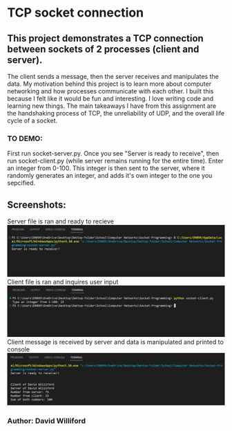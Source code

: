 # TCP socket connection

## This project demonstrates a TCP connection between sockets of 2 processes (client and server). 
The client sends a message, then the server receives and manipulates the data. My motivation behind this project is to learn more about computer networking and how processes communicate with each other. I built this because I felt like it would be fun and interesting. I love writing code and learning new things. The main takeaways I have from this assignment are the handshaking process of TCP, the unreliability of UDP, and the overall life cycle of a socket.

### TO DEMO: 
First run socket-server.py. Once you see "Server is ready to receive", then run socket-client.py (while server remains running for the entire time). Enter an integer from 0-100. This integer is then sent to the server, where it randomly generates an integer, and adds it's own integer to the one you sepcified.

## Screenshots:
Server file is ran and ready to recieve 
![image info](./assets/images/ss1.png)
Client file is ran and inquires user input
![image info](./assets/images/ss2.png)
Client message is received by server and data is manipulated and printed to console
![image info](./assets/images/ss3.png)


### Author: David Williford